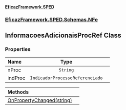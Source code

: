 #### [EficazFramework.SPED](EficazFrameworkSPED.md 'EficazFramework SPED')
### [EficazFramework.SPED.Schemas.NFe](EficazFramework.SPED.Schemas.NFe.md 'EficazFramework.SPED.Schemas.NFe')

## InformacoesAdicionaisProcRef Class
### Properties

| Name | Type | |
| :--- | :---: | :--- |
| nProc | `String` |  |
| indProc | `IndicadorProcessoReferenciado` |  |

| Methods | |
| :--- | :--- |
| [OnPropertyChanged(string)](EficazFramework.SPED.Schemas.NFe/InformacoesAdicionaisProcRef/OnPropertyChanged(string).md 'EficazFramework.SPED.Schemas.NFe.InformacoesAdicionaisProcRef.OnPropertyChanged(string)') | |
